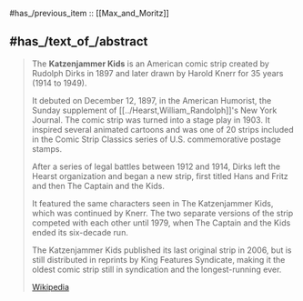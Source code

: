 ﻿---
aliases:
- "Katzenjammer Kids"
---

#has_/previous_item :: [[Max_and_Moritz]] 

## #has_/text_of_/abstract 

> The **Katzenjammer Kids** is an American comic strip created by Rudolph Dirks in 1897 
> and later drawn by Harold Knerr for 35 years (1914 to 1949). 
> 
> It debuted on December 12, 1897, in the American Humorist, 
> the Sunday supplement of [[../Hearst,William_Randolph]]'s New York Journal. 
> The comic strip was turned into a stage play in 1903. 
> It inspired several animated cartoons and was one of 20 strips 
> included in the Comic Strip Classics series of U.S. commemorative postage stamps.
>
> After a series of legal battles between 1912 and 1914, Dirks left the Hearst organization 
> and began a new strip, first titled Hans and Fritz and then The Captain and the Kids. 
> 
> It featured the same characters seen in The Katzenjammer Kids, which was continued by Knerr. 
> The two separate versions of the strip competed with each other until 1979, 
> when The Captain and the Kids ended its six-decade run. 
> 
> The Katzenjammer Kids published its last original strip in 2006, 
> but is still distributed in reprints by King Features Syndicate, 
> making it the oldest comic strip still in syndication and the longest-running ever.
>
> [Wikipedia](https://en.wikipedia.org/wiki/The%20Katzenjammer%20Kids)





